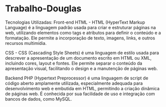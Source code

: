 # Trabalho-Douglas

Tecnologias Utilizadas:
Front-end
HTML - HTML (HyperText Markup Language) é a linguagem padrão usada para criar e estruturar páginas na web, utilizando elementos como tags e atributos para definir o conteúdo e a formatação. Ele permite a incorporação de texto, imagens, links, e outros recursos multimídia.

CSS - CSS (Cascading Style Sheets) é uma linguagem de estilo usada para descrever a apresentação de um documento escrito em HTML ou XML, incluindo cores, layout e fontes. Ele permite separar o conteúdo da apresentação visual, facilitando o design e a manutenção de páginas web.

Backend
PHP (Hypertext Preprocessor) é uma linguagem de script de código aberto amplamente utilizada, especialmente adequada para desenvolvimento web e embutida em HTML, permitindo a criação dinâmica de páginas web. É conhecida por sua facilidade de uso e integração com bancos de dados, como MySQL.

